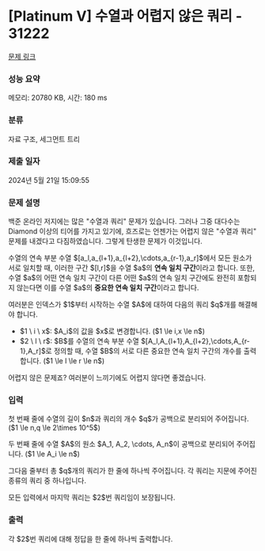 # [Platinum V] 수열과 어렵지 않은 쿼리 - 31222 

[문제 링크](https://www.acmicpc.net/problem/31222) 

### 성능 요약

메모리: 20780 KB, 시간: 180 ms

### 분류

자료 구조, 세그먼트 트리

### 제출 일자

2024년 5월 21일 15:09:55

### 문제 설명

<p>백준 온라인 저지에는 많은 "수열과 쿼리" 문제가 있습니다. 그러나 그중 대다수는 Diamond 이상의 티어를 가지고 있기에, 흐즈로는 언젠가는 어렵지 않은 "수열과 쿼리" 문제를 내겠다고 다짐하였습니다. 그렇게 탄생한 문제가 이것입니다.</p>

<p>수열의 연속 부분 수열 $[a_l,a_{l+1},a_{l+2},\cdots,a_{r-1},a_r]$에서 모든 원소가 서로 일치할 때, 이러한 구간 $[l,r]$을 수열 $a$의 <strong>연속 일치 구간</strong>이라고 합니다. 또한, 수열 $a$의 어떤 연속 일치 구간이 다른 어떤 $a$의 연속 일치 구간에도 완전히 포함되지 않는다면 이를 수열 $a$의 <strong>중요한 연속 일치 구간</strong>이라고 합니다.</p>

<p>여러분은 인덱스가 $1$부터 시작하는 수열 $A$에 대하여 다음의 쿼리 $q$개를 해결해야 합니다.</p>

<ul>
	<li>$1 \ i \ x$: $A_i$의 값을 $x$로 변경합니다. ($1 \le i,x \le n$)</li>
	<li>$2 \ l \ r$: $B$를 수열의 연속 부분 수열 $[A_l,A_{l+1},A_{l+2},\cdots,A_{r-1},A_r]$로 정의할 때, 수열 $B$의 서로 다른 중요한 연속 일치 구간의 개수를 출력합니다. ($1 \le l \le r \le n$)</li>
</ul>

<p>어렵지 않은 문제죠? 여러분이 느끼기에도 어렵지 않다면 좋겠습니다.</p>

### 입력 

 <p>첫 번째 줄에 수열의 길이 $n$과 쿼리의 개수 $q$가 공백으로 분리되어 주어집니다. ($1 \le n,q \le 2\times 10^5$)</p>

<p>두 번째 줄에 수열 $A$의 원소 $A_1, A_2, \cdots, A_n$이 공백으로 분리되어 주어집니다. ($1 \le A_i \le n$)</p>

<p>그다음 줄부터 총 $q$개의 쿼리가 한 줄에 하나씩 주어집니다. 각 쿼리는 지문에 주어진 종류의 쿼리 중 하나입니다.</p>

<p>모든 입력에서 마지막 쿼리는 $2$번 쿼리임이 보장됩니다.</p>

### 출력 

 <p>각 $2$번 쿼리에 대해 정답을 한 줄에 하나씩 출력합니다.</p>

